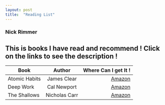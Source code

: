 ```yaml
---
layout: post
title:  "Reading List"
---
```


### Nick Rimmer

## This is books I have read and recommend ! Click on the links to see the description !   


| Book   |      Author      |  Where Can I get It ! |
|----------|:-------------:|------:|
| Atomic Habits |  James Clear | [Amazon](https://read.amazon.co.uk/kp/embed?asin=B01N5AX61W&preview=newtab&linkCode=kpe&f_=cm_sw_r_kb_dp_KR4E0ASR6KH1GXWG2H0S) |
| Deep Work     |  Cal Newport | [Amazon](https://read.amazon.co.uk/kp/embed?asin=B013UWFM52&preview=newtab&linkCode=kpe&ref_=cm_sw_r_kb_dp_3SFY3YJZZ4SWTHB9ZC16) |
| The Shallows  |  Nicholas Carr| [Amazon](https://www.amazon.co.uk/Shallows-internet-changing-think-remember-ebook/dp/B00556G7LU/ref=tmm_kin_swatch_0?_encoding=UTF8&qid=1626817260&sr=8-1)
